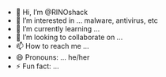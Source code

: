 - 👋 Hi, I’m @RINOshack
- 👀 I’m interested in ... malware, antivirus, etc
- 🌱 I’m currently learning ...
- 💞️ I’m looking to collaborate on ...
- 📫 How to reach me ...
- 😄 Pronouns: ... he/her
- ⚡ Fun fact: ...

<!---
RINOshack/RINOshack is a ✨ special ✨ repository because its `README.md` (this file) appears on your GitHub profile.
You can click the Preview link to take a look at your changes.
--->
